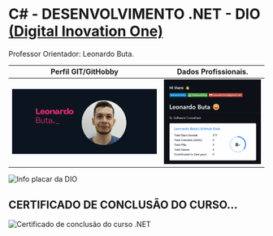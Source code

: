 # C# - DESENVOLVIMENTO .NET - DIO [(Digital Inovation One)](https://dio.me/)

Professor Orientador: Leonardo Buta.


| Perfil GIT/GitHobby | Dados Profissionais. |
|---------------------------------------------|----------------------------------------| 
|<a href="https://github.com/leonardo-buta/leonardo-buta"> <img src="./assets/Foto_professor.png" alt="Foto do pefil Leonardo Buta"></a> | <a href="https://github.com/leonardo-buta/leonardo-buta"><Img src="./assets/dados_perfil.png" alt="Dados porfissionais do professor"></a> |

<img src="https://github.com/MarciaMoreno/CSS_DIO/raw/main/Captura%20de%20tela%202025-01-12%20081955.png?raw=true" alt="Info placar da DIO">

## CERTIFICADO DE CONCLUSÃO DO CURSO...
<img src=" " alt="Certificado de conclusão do curso .NET">

